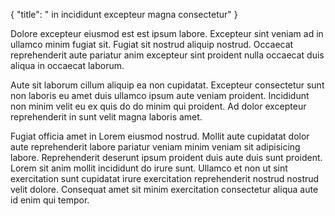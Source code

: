 {
  "title": " in incididunt excepteur magna consectetur"
}

Dolore excepteur eiusmod est est ipsum labore. Excepteur sint veniam ad in ullamco minim fugiat sit. Fugiat sit nostrud aliquip nostrud. Occaecat reprehenderit aute pariatur anim excepteur sint proident nulla occaecat duis aliqua in occaecat laborum.

Aute sit laborum cillum aliquip ea non cupidatat. Excepteur consectetur sunt non laboris eu amet duis ullamco ipsum aute veniam proident. Incididunt non minim velit eu ex quis do do minim qui proident. Ad dolor excepteur reprehenderit in sunt velit magna laboris amet.

Fugiat officia amet in Lorem eiusmod nostrud. Mollit aute cupidatat dolor aute reprehenderit labore pariatur veniam minim veniam sit adipisicing labore. Reprehenderit deserunt ipsum proident duis aute duis sunt proident. Lorem sit anim mollit incididunt do irure sunt. Ullamco et non ut sint exercitation sunt cupidatat irure exercitation reprehenderit nostrud nostrud velit dolore. Consequat amet sit minim exercitation consectetur aliqua aute id enim qui tempor.